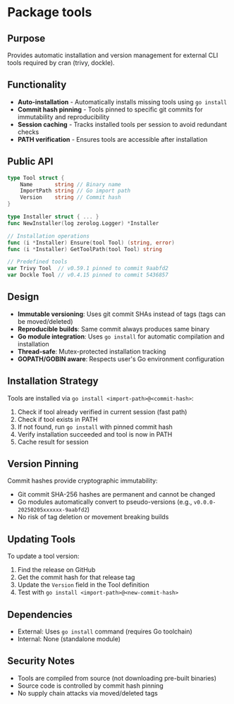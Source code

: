 # Package tools

## Purpose

Provides automatic installation and version management for external CLI tools required by cran (trivy, dockle).

## Functionality

- **Auto-installation** - Automatically installs missing tools using `go install`
- **Commit hash pinning** - Tools pinned to specific git commits for immutability and reproducibility
- **Session caching** - Tracks installed tools per session to avoid redundant checks
- **PATH verification** - Ensures tools are accessible after installation

## Public API

```go
type Tool struct {
    Name       string // Binary name
    ImportPath string // Go import path
    Version    string // Commit hash
}

type Installer struct { ... }
func NewInstaller(log zerolog.Logger) *Installer

// Installation operations
func (i *Installer) Ensure(tool Tool) (string, error)
func (i *Installer) GetToolPath(tool Tool) string

// Predefined tools
var Trivy Tool  // v0.59.1 pinned to commit 9aabfd2
var Dockle Tool // v0.4.15 pinned to commit 5436857
```

## Design

- **Immutable versioning**: Uses git commit SHAs instead of tags (tags can be moved/deleted)
- **Reproducible builds**: Same commit always produces same binary
- **Go module integration**: Uses `go install` for automatic compilation and installation
- **Thread-safe**: Mutex-protected installation tracking
- **GOPATH/GOBIN aware**: Respects user's Go environment configuration

## Installation Strategy

Tools are installed via `go install <import-path>@<commit-hash>`:

1. Check if tool already verified in current session (fast path)
2. Check if tool exists in PATH
3. If not found, run `go install` with pinned commit hash
4. Verify installation succeeded and tool is now in PATH
5. Cache result for session

## Version Pinning

Commit hashes provide cryptographic immutability:
- Git commit SHA-256 hashes are permanent and cannot be changed
- Go modules automatically convert to pseudo-versions (e.g., `v0.0.0-20250205xxxxxx-9aabfd2`)
- No risk of tag deletion or movement breaking builds

## Updating Tools

To update a tool version:
1. Find the release on GitHub
2. Get the commit hash for that release tag
3. Update the `Version` field in the Tool definition
4. Test with `go install <import-path>@<new-commit-hash>`

## Dependencies

- External: Uses `go install` command (requires Go toolchain)
- Internal: None (standalone module)

## Security Notes

- Tools are compiled from source (not downloading pre-built binaries)
- Source code is controlled by commit hash pinning
- No supply chain attacks via moved/deleted tags
